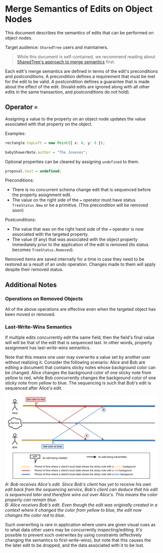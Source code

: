 # Merge Semantics of Edits on Object Nodes

This document describes the semantics of edits that can be performed on object nodes.

Target audience: `SharedTree` users and maintainers.

> While this document is self-contained, we recommend reading about [SharedTree's approach to merge semantics](merge-semantics) first.

Each edit's merge semantics are defined in terms of the edit's preconditions and postconditions.
A precondition defines a requirement that must be met for the edit to be valid.
A postcondition defines a guarantee that is made about the effect of the edit.
(Invalid edits are ignored along with all other edits in the same transaction, and postconditions do not hold).

## Operator `=`

Assigning a value to the property on an object node updates the value associated with that property on the object.

Examples:

```typescript
rectangle.topLeft = new Point({ x: 0, y: 0 });
```

```typescript
babyShowerNote.author = "The Joneses";
```

Optional properties can be cleared by assigning `undefined` to them.

```typescript
proposal.text = undefined;
```

Preconditions:
* There is no concurrent schema change edit that is sequenced before the property assignment edit.
* The value on the right side of the `=` operator must have status `TreeStatus.New` or be a primitive.
  (This precondition will be removed soon)

Postconditions:
* The value that was on the right hand side of the `=` operator is now associated with the targeted property.
* The value (if any) that was associated with the object property immediately prior to the application of the edit is removed (its status becomes `TreeStatus.Removed`).

Removed items are saved internally for a time in case they need to be restored as a result of an undo operation.
Changes made to them will apply despite their removed status.

## Additional Notes

### Operations on Removed Objects

All of the above operations are effective even when the targeted object has been moved or removed.

### Last-Write-Wins Semantics

If multiple edits concurrently edit the same field,
then the field's final value will will be that of the edit that is sequenced last.
In other words, property assignment has last-write-wins semantics.

Note that this means one user may overwrite a value set by another user without realizing it.
Consider the following scenario:
Alice and Bob are editing a document that contains sticky notes whose background color can be changed.
Alice changes the background color of one sticky note from yellow to red,
while Bob concurrently changes the background color of one sticky note from yellow to blue.
The sequencing is such that Bob's edit is sequenced after Alice's edit.

![Bob's edit overwrites Alice's edit](../.attachments/blue-over-red.png)<br />
_A: Bob receives Alice's edit.
Since Bob's client has yet to receive his own edit back from the sequencing service,
Bob's client can deduce that his edit is sequenced later and therefore wins out over Alice's.
This means the color property can remain blue.<br />
B: Alice receives Bob's edit.
Even though the edit was originally created in a context where it changed the color from yellow to blue,
the edit now changes the color red to blue._

Such overwriting is rare in application where users are given visual cues as to what data other users may be concurrently inspecting/editing.
It's possible to prevent such overwrites by using constraints (effectively changing the semantics to first-write-wins),
but note that this causes the the later edit to be dropped,
and the data associated with it to be lost.
